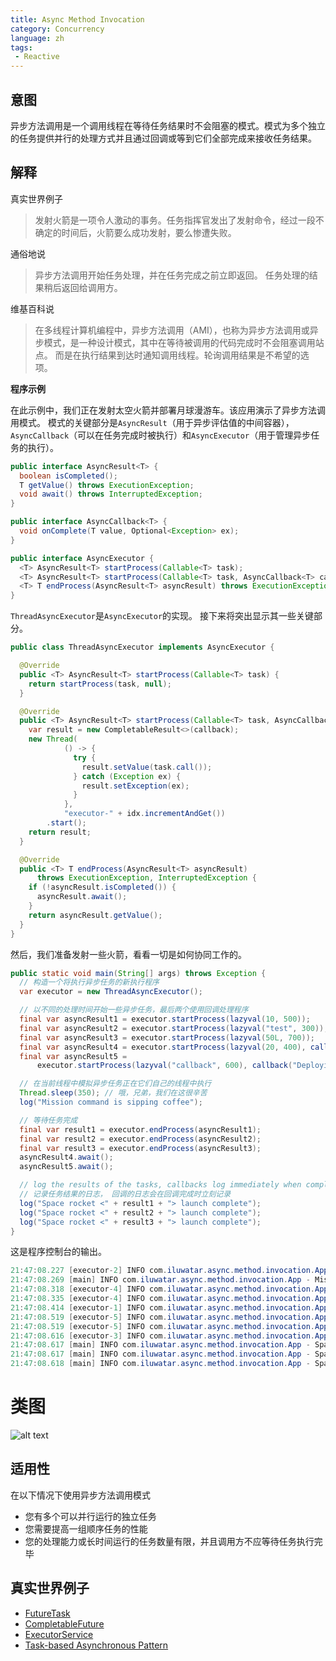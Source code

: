 ```yaml
---
title: Async Method Invocation
category: Concurrency
language: zh
tags:
 - Reactive
---
```


## 意图

异步方法调用是一个调用线程在等待任务结果时不会阻塞的模式。模式为多个独立的任务提供并行的处理方式并且通过回调或等到它们全部完成来接收任务结果。

## 解释

真实世界例子

> 发射火箭是一项令人激动的事务。任务指挥官发出了发射命令，经过一段不确定的时间后，火箭要么成功发射，要么惨遭失败。

通俗地说

> 异步方法调用开始任务处理，并在任务完成之前立即返回。 任务处理的结果稍后返回给调用方。

维基百科说

> 在多线程计算机编程中，异步方法调用（AMI），也称为异步方法调用或异步模式，是一种设计模式，其中在等待被调用的代码完成时不会阻塞调用站点。 而是在执行结果到达时通知调用线程。轮询调用结果是不希望的选项。

**程序示例**

在此示例中，我们正在发射太空火箭并部署月球漫游车。该应用演示了异步方法调用模式。 模式的关键部分是`AsyncResult`（用于异步评估值的中间容器），`AsyncCallback`（可以在任务完成时被执行）和`AsyncExecutor`（用于管理异步任务的执行）。

```java
public interface AsyncResult<T> {
  boolean isCompleted();
  T getValue() throws ExecutionException;
  void await() throws InterruptedException;
}
```

```java
public interface AsyncCallback<T> {
  void onComplete(T value, Optional<Exception> ex);
}
```

```java
public interface AsyncExecutor {
  <T> AsyncResult<T> startProcess(Callable<T> task);
  <T> AsyncResult<T> startProcess(Callable<T> task, AsyncCallback<T> callback);
  <T> T endProcess(AsyncResult<T> asyncResult) throws ExecutionException, InterruptedException;
}
```

`ThreadAsyncExecutor`是`AsyncExecutor`的实现。 接下来将突出显示其一些关键部分。

```java
public class ThreadAsyncExecutor implements AsyncExecutor {

  @Override
  public <T> AsyncResult<T> startProcess(Callable<T> task) {
    return startProcess(task, null);
  }

  @Override
  public <T> AsyncResult<T> startProcess(Callable<T> task, AsyncCallback<T> callback) {
    var result = new CompletableResult<>(callback);
    new Thread(
            () -> {
              try {
                result.setValue(task.call());
              } catch (Exception ex) {
                result.setException(ex);
              }
            },
            "executor-" + idx.incrementAndGet())
        .start();
    return result;
  }

  @Override
  public <T> T endProcess(AsyncResult<T> asyncResult)
      throws ExecutionException, InterruptedException {
    if (!asyncResult.isCompleted()) {
      asyncResult.await();
    }
    return asyncResult.getValue();
  }
}
```

然后，我们准备发射一些火箭，看看一切是如何协同工作的。

```java
public static void main(String[] args) throws Exception {
  // 构造一个将执行异步任务的新执行程序
  var executor = new ThreadAsyncExecutor();

  // 以不同的处理时间开始一些异步任务，最后两个使用回调处理程序
  final var asyncResult1 = executor.startProcess(lazyval(10, 500));
  final var asyncResult2 = executor.startProcess(lazyval("test", 300));
  final var asyncResult3 = executor.startProcess(lazyval(50L, 700));
  final var asyncResult4 = executor.startProcess(lazyval(20, 400), callback("Deploying lunar rover"));
  final var asyncResult5 =
      executor.startProcess(lazyval("callback", 600), callback("Deploying lunar rover"));

  // 在当前线程中模拟异步任务正在它们自己的线程中执行
  Thread.sleep(350); // 哦，兄弟，我们在这很辛苦
  log("Mission command is sipping coffee");

  // 等待任务完成
  final var result1 = executor.endProcess(asyncResult1);
  final var result2 = executor.endProcess(asyncResult2);
  final var result3 = executor.endProcess(asyncResult3);
  asyncResult4.await();
  asyncResult5.await();

  // log the results of the tasks, callbacks log immediately when complete
  // 记录任务结果的日志， 回调的日志会在回调完成时立刻记录
  log("Space rocket <" + result1 + "> launch complete");
  log("Space rocket <" + result2 + "> launch complete");
  log("Space rocket <" + result3 + "> launch complete");
}
```

这是程序控制台的输出。

```java
21:47:08.227 [executor-2] INFO com.iluwatar.async.method.invocation.App - Space rocket <test> launched successfully
21:47:08.269 [main] INFO com.iluwatar.async.method.invocation.App - Mission command is sipping coffee
21:47:08.318 [executor-4] INFO com.iluwatar.async.method.invocation.App - Space rocket <20> launched successfully
21:47:08.335 [executor-4] INFO com.iluwatar.async.method.invocation.App - Deploying lunar rover <20>
21:47:08.414 [executor-1] INFO com.iluwatar.async.method.invocation.App - Space rocket <10> launched successfully
21:47:08.519 [executor-5] INFO com.iluwatar.async.method.invocation.App - Space rocket <callback> launched successfully
21:47:08.519 [executor-5] INFO com.iluwatar.async.method.invocation.App - Deploying lunar rover <callback>
21:47:08.616 [executor-3] INFO com.iluwatar.async.method.invocation.App - Space rocket <50> launched successfully
21:47:08.617 [main] INFO com.iluwatar.async.method.invocation.App - Space rocket <10> launch complete
21:47:08.617 [main] INFO com.iluwatar.async.method.invocation.App - Space rocket <test> launch complete
21:47:08.618 [main] INFO com.iluwatar.async.method.invocation.App - Space rocket <50> launch complete
```

# 类图

![alt text](../../../async-method-invocation/etc/async-method-invocation.png "Async Method Invocation")

## 适用性

在以下情况下使用异步方法调用模式

* 您有多个可以并行运行的独立任务
* 您需要提高一组顺序任务的性能
* 您的处理能力或长时间运行的任务数量有限，并且调用方不应等待任务执行完毕

## 真实世界例子

* [FutureTask](http://docs.oracle.com/javase/8/docs/api/java/util/concurrent/FutureTask.html)
* [CompletableFuture](https://docs.oracle.com/javase/8/docs/api/java/util/concurrent/CompletableFuture.html)
* [ExecutorService](http://docs.oracle.com/javase/8/docs/api/java/util/concurrent/ExecutorService.html)
* [Task-based Asynchronous Pattern](https://msdn.microsoft.com/en-us/library/hh873175.aspx)
